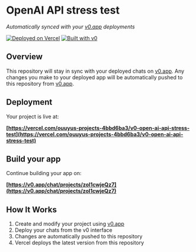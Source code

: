 # OpenAI API stress test

*Automatically synced with your [v0.app](https://v0.app) deployments*

[![Deployed on Vercel](https://img.shields.io/badge/Deployed%20on-Vercel-black?style=for-the-badge&logo=vercel)](https://vercel.com/ouuyus-projects-4bbd6ba3/v0-open-ai-api-stress-test)
[![Built with v0](https://img.shields.io/badge/Built%20with-v0.app-black?style=for-the-badge)](https://v0.app/chat/projects/zoI1cwjeQz7)

## Overview

This repository will stay in sync with your deployed chats on [v0.app](https://v0.app).
Any changes you make to your deployed app will be automatically pushed to this repository from [v0.app](https://v0.app).

## Deployment

Your project is live at:

**[https://vercel.com/ouuyus-projects-4bbd6ba3/v0-open-ai-api-stress-test](https://vercel.com/ouuyus-projects-4bbd6ba3/v0-open-ai-api-stress-test)**

## Build your app

Continue building your app on:

**[https://v0.app/chat/projects/zoI1cwjeQz7](https://v0.app/chat/projects/zoI1cwjeQz7)**

## How It Works

1. Create and modify your project using [v0.app](https://v0.app)
2. Deploy your chats from the v0 interface
3. Changes are automatically pushed to this repository
4. Vercel deploys the latest version from this repository
